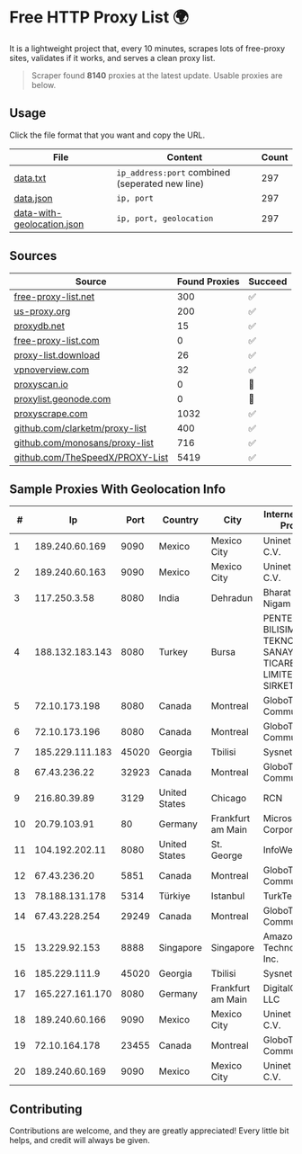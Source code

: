 
# Free HTTP Proxy List 🌍

It is a lightweight project that, every 10 minutes, scrapes lots of free-proxy sites, validates if it works, and serves a clean proxy list.


> Scraper found **8140** proxies at the latest update. Usable proxies are below.

## Usage

Click the file format that you want and copy the URL.


|File|Content|Count|
|----|-------|-----|
|[data.txt](https://raw.githubusercontent.com/themiralay/Proxy-List-World/master/data.txt)|`ip_address:port` combined (seperated new line)|297|
|[data.json](https://raw.githubusercontent.com/themiralay/Proxy-List-World/master/data.json)|`ip, port`|297|
|[data-with-geolocation.json](https://raw.githubusercontent.com/themiralay/Proxy-List-World/master/data-with-geolocation.json)|`ip, port, geolocation`|297|

## Sources

|Source|Found Proxies|Succeed|
|------|-------------|-------|
|[free-proxy-list.net](https://free-proxy-list.net)|300|✅|
|[us-proxy.org](https://www.us-proxy.org)|200|✅|
|[proxydb.net](http://proxydb.net)|15|✅|
|[free-proxy-list.com](https://free-proxy-list.com/?page=&port=&type%5B%5D=http&type%5B%5D=https&up_time=0&search=Search)|0|✅|
|[proxy-list.download](https://www.proxy-list.download/HTTP)|26|✅|
|[vpnoverview.com](https://vpnoverview.com/privacy/anonymous-browsing/free-proxy-servers)|32|✅|
|[proxyscan.io](https://www.proxyscan.io)|0|🚫|
|[proxylist.geonode.com](https://proxylist.geonode.com/api/proxy-list?limit=300&page=1&sort_by=lastChecked&sort_type=desc&protocols=http,https)|0|🚫|
|[proxyscrape.com](https://api.proxyscrape.com/v2/?request=displayproxies&protocol=http&timeout=10000&country=all&ssl=all&anonymity=all)|1032|✅|
|[github.com/clarketm/proxy-list](https://raw.githubusercontent.com/clarketm/proxy-list/master/proxy-list-raw.txt)|400|✅|
|[github.com/monosans/proxy-list](https://raw.githubusercontent.com/monosans/proxy-list/main/proxies/http.txt)|716|✅|
|[github.com/TheSpeedX/PROXY-List](https://raw.githubusercontent.com/TheSpeedX/PROXY-List/master/http.txt)|5419|✅|


## Sample Proxies With Geolocation Info

|#|Ip|Port|Country|City|Internet Service Provider|
|-|--|----|-------|----|-------------------------|
|1|189.240.60.169|9090|Mexico|Mexico City|Uninet S.A. de C.V.|
|2|189.240.60.163|9090|Mexico|Mexico City|Uninet S.A. de C.V.|
|3|117.250.3.58|8080|India|Dehradun|Bharat Sanchar Nigam Ltd|
|4|188.132.183.143|8080|Turkey|Bursa|PENTECH BILISIM TEKNOLOJILERI SANAYI VE TICARET LIMITED SIRKETi|
|5|72.10.173.198|8080|Canada|Montreal|GloboTech Communications|
|6|72.10.173.196|8080|Canada|Montreal|GloboTech Communications|
|7|185.229.111.183|45020|Georgia|Tbilisi|Sysnet LLC|
|8|67.43.236.22|32923|Canada|Montreal|GloboTech Communications|
|9|216.80.39.89|3129|United States|Chicago|RCN|
|10|20.79.103.91|80|Germany|Frankfurt am Main|Microsoft Corporation|
|11|104.192.202.11|8080|United States|St. George|InfoWest|
|12|67.43.236.20|5851|Canada|Montreal|GloboTech Communications|
|13|78.188.131.178|5314|Türkiye|Istanbul|TurkTelecom|
|14|67.43.228.254|29249|Canada|Montreal|GloboTech Communications|
|15|13.229.92.153|8888|Singapore|Singapore|Amazon Technologies Inc.|
|16|185.229.111.9|45020|Georgia|Tbilisi|Sysnet LLC|
|17|165.227.161.170|8080|Germany|Frankfurt am Main|DigitalOcean, LLC|
|18|189.240.60.166|9090|Mexico|Mexico City|Uninet S.A. de C.V.|
|19|72.10.164.178|23455|Canada|Montreal|GloboTech Communications|
|20|189.240.60.169|9090|Mexico|Mexico City|Uninet S.A. de C.V.|



## Contributing

Contributions are welcome, and they are greatly appreciated! Every
little bit helps, and credit will always be given.

